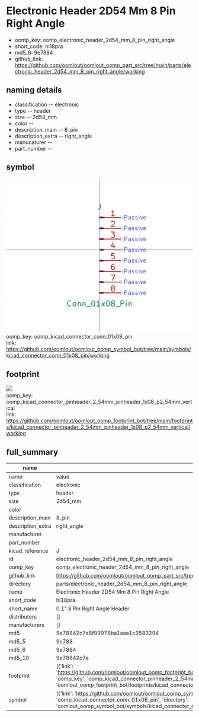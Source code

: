 # Electronic Header 2D54 Mm 8 Pin Right Angle

  
* oomp_key: oomp_electronic_header_2d54_mm_8_pin_right_angle 
* short_code: hi18pra
* md5_6: 9e7884  
* github_link: https://github.com/oomlout/oomlout_oomp_part_src/tree/main/parts/electronic_header_2d54_mm_8_pin_right_angle/working  
## naming details
* classification -- electronic
* type -- header
* size -- 2d54_mm
* color -- 
* description_main -- 8_pin
* description_extra -- right_angle
* manucaturer -- 
* part_number -- 



## symbol

![](symbol/0/working/working_600.png)  
oomp_key: oomp_kicad_connector_conn_01x08_pin  
link: https://github.com/oomlout/oomlout_oomp_symbol_bot/tree/main/symbols/kicad_connector_conn_01x08_pin/working  

## footprint

![](footprint/0/working/working_600.png)  
oomp_key: oomp_kicad_connector_pinheader_2_54mm_pinheader_1x08_p2_54mm_vertical  
link: https://github.com/oomlout/oomlout_oomp_footprint_bot/tree/main/footprints/kicad_connector_pinheader_2_54mm_pinheader_1x08_p2_54mm_vertical/working  

## full_summary
| name | value | 
| --- | --- | 
| name | value | 
| classification | electronic | 
| type | header | 
| size | 2d54_mm | 
| color |  | 
| description_main | 8_pin | 
| description_extra | right_angle | 
| manufacturer |  | 
| part_number |  | 
| kicad_reference | J | 
| id | electronic_header_2d54_mm_8_pin_right_angle | 
| oomp_key | oomp_electronic_header_2d54_mm_8_pin_right_angle | 
| github_link | https://github.com/oomlout/oomlout_oomp_part_src/tree/main/parts/electronic_header_2d54_mm_8_pin_right_angle/working | 
| directory | parts/electronic_header_2d54_mm_8_pin_right_angle | 
| name | Electronic Header 2D54 Mm 8 Pin Right Angle | 
| short_code | hi18pra | 
| short_name | 0.1" 8 Pin Right Angle Header | 
| distributors | [] | 
| manufacturers | [] | 
| md5 | 9e78842c7a8f99978ba1aaa1c3583294 | 
| md5_5 | 9e788 | 
| md5_6 | 9e7884 | 
| md5_10 | 9e78842c7a | 
| footprint | [{'link': 'https://github.com/oomlout/oomlout_oomp_footprint_bot/tree/main/foootprntss/kicad_connector_pinheader_2_54mm_pinheader_1x08_p2_54mm_vertical', 'oomp_key': 'oomp_kicad_connector_pinheader_2_54mm_pinheader_1x08_p2_54mm_vertical', 'directory': 'oomlout_oomp_footprint_bot/footprints/kicad_connector_pinheader_2_54mm_pinheader_1x08_p2_54mm_vertical//working/working.kicad_mod'}] | 
| symbol | [{'link': 'https://github.com/oomlout/oomlout_oomp_symbol_bot/tree/main/symbols/kicad_connector_conn_01x08_pin', 'oomp_key': 'oomp_kicad_connector_conn_01x08_pin', 'directory': 'oomlout_oomp_symbol_bot/symbols/kicad_connector_conn_01x08_pin//working/working.kicad_sym'}] | 
